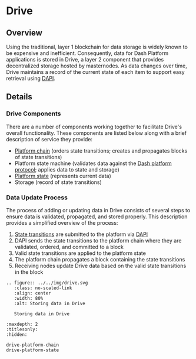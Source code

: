 # Drive

## Overview

Using the traditional, layer 1 blockchain for data storage is widely known to be expensive and inefficient. Consequently, data for Dash Platform applications is stored in Drive, a layer 2 component that provides decentralized storage hosted by masternodes. As data changes over time, Drive maintains a record of the current state of each item to support easy retrieval using [DAPI](../explanations/dapi.md).

## Details

### Drive Components

There are a number of components working together to facilitate Drive's overall functionality. These components are listed below along with a brief description of service they provide:

- [Platform chain](../explanations/drive-platform-chain.md) (orders state transitions; creates and propagates blocks of state transitions)
- Platform state machine (validates data against the [Dash platform protocol](../explanations/platform-protocol.md); applies data to state and storage)
- [Platform state](../explanations/drive-platform-state.md) (represents current data)
- Storage (record of state transitions)

### Data Update Process

The process of adding or updating data in Drive consists of several steps to ensure data is validated, propagated, and stored properly. This description provides a simplified overview of the process:

1. [State transitions](../explanations/platform-protocol-state-transition.md) are submitted to the platform via [DAPI](../explanations/dapi.md)
2. DAPI sends the state transitions to the platform chain where they are validated, ordered, and committed to a block
3. Valid state transitions are applied to the platform state
4. The platform chain propagates a block containing the state transitions
5. Receiving nodes update Drive data based on the valid state transitions in the block

```{eval-rst}
.. figure:: ../../img/drive.svg
   :class: no-scaled-link
   :align: center
   :width: 80%
   :alt: Storing data in Drive

   Storing data in Drive
```

```{toctree}
:maxdepth: 2
:titlesonly:
:hidden:

drive-platform-chain
drive-platform-state
```

